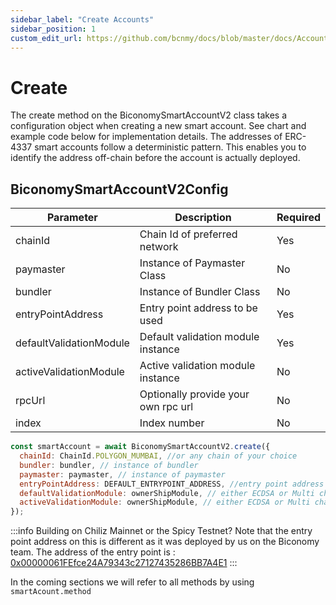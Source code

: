```yaml
---
sidebar_label: "Create Accounts"
sidebar_position: 1
custom_edit_url: https://github.com/bcnmy/docs/blob/master/docs/Account/methods/create.md
---
```


# Create

The create method on the BiconomySmartAccountV2 class takes a configuration object when creating a new smart account. See chart and example code below for implementation details. The addresses of ERC-4337 smart accounts follow a deterministic pattern. This enables you to identify the address off-chain before the account is actually deployed.

## BiconomySmartAccountV2Config

| Parameter               | Description                         | Required |
| ----------------------- | ----------------------------------- | -------- |
| chainId                 | Chain Id of preferred network       | Yes      |
| paymaster               | Instance of Paymaster Class         | No       |
| bundler                 | Instance of Bundler Class           | No       |
| entryPointAddress       | Entry point address to be used      | Yes      |
| defaultValidationModule | Default validation module instance  | Yes      |
| activeValidationModule  | Active validation module instance   | No       |
| rpcUrl                  | Optionally provide your own rpc url | No       |
| index                   | Index number                        | No       |

```javascript
const smartAccount = await BiconomySmartAccountV2.create({
  chainId: ChainId.POLYGON_MUMBAI, //or any chain of your choice
  bundler: bundler, // instance of bundler
  paymaster: paymaster, // instance of paymaster
  entryPointAddress: DEFAULT_ENTRYPOINT_ADDRESS, //entry point address for chain
  defaultValidationModule: ownerShipModule, // either ECDSA or Multi chain to start
  activeValidationModule: ownerShipModule, // either ECDSA or Multi chain to start
});
```

:::info
Building on Chiliz Mainnet or the Spicy Testnet? Note that the entry point address on this is different as it was deployed by us on the Biconomy team. The address of the entry point is : [0x00000061FEfce24A79343c27127435286BB7A4E1](https://scan.chiliz.com/address/0x00000061FEfce24A79343c27127435286BB7A4E1/contracts#address-tabs)
:::

In the coming sections we will refer to all methods by using `smartAcount.method`